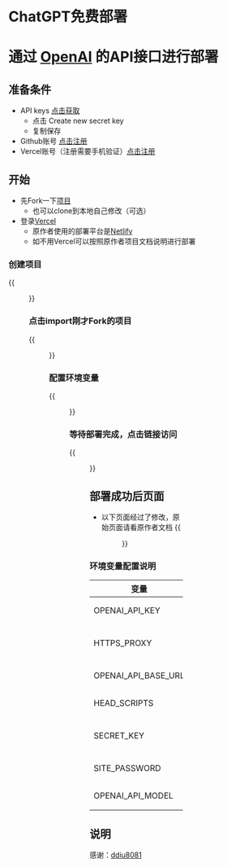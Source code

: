 # ChatGPT免费部署

# 通过 [OpenAI](https://openai.com) 的API接口进行部署
## 准备条件
- API keys [点击获取](https://platform.openai.com/account/api-keys)
  - 点击 Create new secret key
  - 复制保存
- Github账号 [点击注册](https://github.com/signup)
- Vercel账号（注册需要手机验证）[点击注册](https://vercel.com/signup)

## 开始
- 先Fork一下[项目](https://github.com/ddiu8081/chatgpt-demo)
  - 也可以clone到本地自己修改（可选）
- 登录[Vercel](https://vercel.com)
  - 原作者使用的部署平台是[Netlify](https://app.netlify.com/)
  - 如不用Vercel可以按照原作者项目文档说明进行部署

### 创建项目
{{<figure src="/images/gpt-deploy/one.png">}}
### 点击import刚才Fork的项目
{{<figure src="/images/gpt-deploy/two.png">}}
### 配置环境变量
{{<figure src="/images/gpt-deploy/three.png">}}
### 等待部署完成，点击链接访问
{{<figure src="/images/gpt-deploy/four.png">}}
## 部署成功后页面
- 以下页面经过了修改，原始页面请看原作者文档
{{<figure src="/images/gpt-deploy/gpt.png">}}

### 环境变量配置说明
|变量|说明|默认值|
| ----  |  ----  |  ----   |
|OPENAI_API_KEY	|您的 OpenAI API 密钥。 （必填）|null
|HTTPS_PROXY	|为 OpenAI API 提供代理。例如http://127.0.0.1:7890	|null
|OPENAI_API_BASE_URL	|OpenAI API 的自定义基本 url。	|https://api.openai.com
|HEAD_SCRIPTS	|</head>在页面之前注入分析或其他脚本	|null
|SECRET_KEY	|项目的秘密字符串。用于为 API 调用生成签名	null
|SITE_PASSWORD	|为站点设置密码。如果未设置，网站将公开	|null
|OPENAI_API_MODEL	|要使用的模型的 ID。列出型号	|gpt-3.5-turbo

## 说明
感谢：[ddiu8081](https://github.com/ddiu8081/chatgpt-demo)

